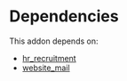 # Dependencies

This addon depends on:

- [hr_recruitment](https://github.com/bringout/oca-ocb-hr/tree/f98b49b539eee9e50a57b2cbab9546577b4c3681/odoo-bringout-oca-ocb-hr_recruitment)
- [website_mail](https://github.com/bringout/oca-ocb-website/tree/9965a93c2c7a8a1f9155e81e743ed695c59b8c50/odoo-bringout-oca-ocb-website_mail)

